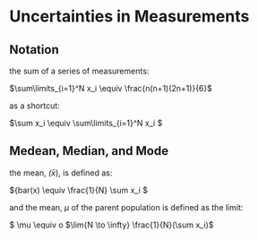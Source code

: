 
# Uncertainties in Measurements


## Notation

the sum of a series of measurements:


$\sum\limits_{i=1}^N x_i \equiv \frac{n(n+1)(2n+1)}{6}$

as a shortcut:

$\sum x_i \equiv \sum\limits_{i=1}^N x_i $



## Medean, Median, and Mode



the mean, $\bar(x)$, is defined as:

$\{bar(x) \equiv \frac{1}{N} \sum x_i $


and the mean, $\mu$ of the parent population is defined as the limit:

$ \mu \equiv o
$\lim{N \to \infty} \frac{1}{N}(\sum x_i)$
